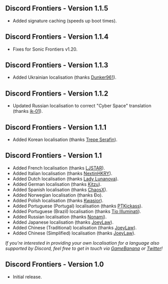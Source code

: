 ## Discord Frontiers - Version 1.1.5
- Added signature caching (speeds up boot times).

## Discord Frontiers - Version 1.1.4
- Fixes for Sonic Frontiers v1.20.

## Discord Frontiers - Version 1.1.3
- Added Ukrainian localisation (thanks [Dunker961](https://github.com/Dunker961)).

## Discord Frontiers - Version 1.1.2
- Updated Russian localisation to correct "Cyber Space" translation (thanks [ik-01](https://github.com/ik-01)).

## Discord Frontiers - Version 1.1.1
- Added Korean localisation (thanks [Trepe Serafin](https://gamebanana.com/members/2351910)).

## Discord Frontiers - Version 1.1
- Added French localisation (thanks [LJSTAR](https://twitter.com/LJSTAR_)).
- Added Italian localisation (thanks [NextinHKRY](https://github.com/NextinMono)).
- Added Dutch localisation (thanks [Lady Lunanova](https://twitter.com/LadyLunanova)).
- Added German localisation (thanks [Kitzu](https://twitter.com/AsuKitzu)).
- Added Spanish localisation (thanks [ChaosX](https://twitter.com/ChaosX2006)).
- Added Norwegian localisation (thanks Đo).
- Added Polish localisation (thanks [Kwasior](https://github.com/ThisKwasior)).
- Added Portuguese (Portugal) localisation (thanks [PTKickass](https://github.com/PTKickass)).
- Added Portuguese (Brazil) localisation (thanks [Tio Illuminati](https://twitter.com/ImTioIlluminati)).
- Added Russian localisation (thanks [Nonami](https://gamebanana.com/members/1696613)).
- Added Japanese localisation (thanks [JoeyLaw](https://www.youtube.com/@joeylaw123)).
- Added Chinese (Traditional) localisation (thanks [JoeyLaw](https://www.youtube.com/@joeylaw123)).
- Added Chinese (Simplified) localisation (thanks [JoeyLaw](https://www.youtube.com/@joeylaw123)).

*If you're interested in providing your own localisation for a language also supported by Discord, feel free to get in touch via [GameBanana](https://gamebanana.com/members/1673715) or [Twitter](https://twitter.com/HyperBE32)!*

## Discord Frontiers - Version 1.0
- Initial release.